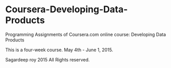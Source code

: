 Coursera-Developing-Data-Products
=================================

Programming Assignments of Coursera.com online course: Developing Data Products

This is a four-week course. May 4th - June 1, 2015.  
 
Sagardeep roy 2015 All Rights reserved.
